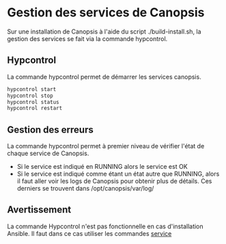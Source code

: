 # Gestion des services de Canopsis

Sur une installation de Canopsis à l'aide du script ./build-install.sh, la gestion des services se fait via la commande hypcontrol.

## Hypcontrol
La commande hypcontrol permet de démarrer les services canopsis.


```bash
hypcontrol start
hypcontrol stop
hypcontrol status
hypcontrol restart
```

## Gestion des erreurs

La commande hypcontrol permet à premier niveau de vérifier l'état de chaque service de Canopsis.

- Si le service est indiqué en RUNNING alors le service est OK
- Si le service est indiqué comme étant un état autre que RUNNING, alors il faut aller voir les logs de Canopsis pour obtenir plus de détails. Ces derniers se trouvent dans /opt/canopsis/var/log/

## Avertissement

La commande Hypcontrol n'est pas fonctionnelle en cas d'installation Ansible.
Il faut dans ce cas utiliser les commandes [service](service.md)
